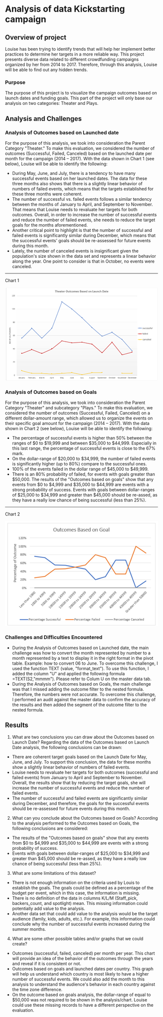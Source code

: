 # Analysis of data Kickstarting campaign 

## Overview of project
Louise has been trying to identify trends that will help her implement better practices to determine her targets in a more reliable way. This project presents diverse data related to different crowdfunding campaigns organized by her from 2014 to 2017.  Therefore, through this analysis, Louise will be able to find out any hidden trends. 

### Purpose
The purpose of this project is to visualize the campaign outcomes based on launch dates and funding goals. This part of the project will only base our analysis on two categories: Theater and Plays. 

## Analysis and Challenges
### Analysis of Outcomes based on Launched date
For the purpose of this analysis, we took into consideration the Parent Category "Theater." To make this evaluation, we considered the number of outcomes (Successful, Failed, Canceled) based on the launched date per month for the campaign (2014 – 2017). 
With the data shown in Chart 1 (see below), Louise will be able to identify the following:
- During May, June, and July, there is a tendency to have many successful events based on her launched dates. The data for these three months also shows that there is a slightly linear behavior of numbers of failed events, which means that the targets established for these three months were coherent.
- The number of successful vs. failed events follows a similar tendency between the months of January to April, and September to November. That means that Louise needs to revaluate her targets for both outcomes. Overall, in order to increase the number of successful events and reduce the number of failed events, she needs to reduce the target goals for the months aforementioned. 
- Another critical point to highlight is that the number of successful and failed events is significantly similar during December, which means that the successful events' goals should be re-assessed for future events during this month.
- Lately, the number of canceled events is insignificant given the population's size shown in the data set and represents a linear behavior along the year. One point to consider is that in October, no events were canceled.
---
Chart 1

![](https://github.com/Marietas/kickstarter-analysis/blob/main/Resources/Theater_Outcomes_vs_Launch.PNG)


### Analysis of Outcomes based on Goals
For the purpose of this analysis, we took into consideration the Parent Category "Theater" and subcategory "Plays." To make this evaluation, we considered the number of outcomes (Successful, Failed, Canceled) on a different dollar-amount range, which allowed us to organize the events on their specific goal amount for the campaign (2014 – 2017). 
With the data shown in Chart 2 (see below), Louise will be able to identify the following:
-	The percentage of successful events is higher than 50% between the ranges of $0 to $19,999 and between $35,000 to $44,999. Especially in this last range, the percentage of successful events is close to the 67% mark. 
-	On the dollar-range of $20,000 to $34,999, the number of failed events is significantly higher (up to 80%) compare to the successful ones.  
-	100% of the events failed in the dollar range of $45,000 to $49,999.
-	There is an 80% probability of failed, for events with goals greater than $50,000.
The results of the "Outcomes based on goals" show that any events from $0 to $4,999 and $35,000 to $44,999 are events with a strong probability of success. Events with goals between dollar-ranges of $25,000 to $34,999 and greater than $45,000 should be re-assed, as they have a really low  chance of being successful (less than 25%). 
---
Chart 2

![](https://github.com/Marietas/kickstarter-analysis/blob/main/Resources/Outcomes_vs_Goals.PNG)

### Challenges and Difficulties Encountered

-	During the Analysis of Outcomes based on Launched date, the main challenge was how to convert the month represented by number to a month represented by a text to display it in the right format in the pivot table. Example: how to convert 06 to June. To overcome this challenge, I used the function TEXT (value, "format_text"). To use this function, I added the column "U" and applied the following formula =TEXT(S2,"mmmm"). Please refer to Colum U on the master data tab.
-	During the Analysis of Outcomes based on Goals, the main challenge was that I missed adding the outcome filter to the nested formula. Therefore, the numbers were not accurate. To overcome this challenge, I performed an audit against the master data to confirm the accuracy of the results and then added the segment of the outcome filter to the nested formula. 

## Results
1. What are two conclusions you can draw about the Outcomes based on Launch Date?
Regarding the data of the Outcomes based on Launch Date analysis, the following conclusions can be drawn:
-	There are coherent target goals based on the Launch Date for May, June, and July. To support this conclusion, the data for these months show a slightly linear behavior of numbers of failed events. 
-	Louise needs to revaluate her targets for both outcomes (successful and failed events) from January to April and September to November. Overall, the results show that by reducing the target goals, she will increase the number of successful events and reduce the number of failed events.
-	The number of successful and failed events are significantly similar during December, and therefore, the goals for the successful events should be re-assessed for future events during this month.

2.	What can you conclude about the Outcomes based on Goals?
According to the analysis performed to the Outcomes based on Goals, the following conclusions are considered:
-	The results of the "Outcomes based on goals" show that any events from $0 to $4,999 and $35,000 to $44,999 are events with a strong probability of success. 
-	Events with goals between dollar-ranges of $25,000 to $34,999 and greater than $45,000 should be re-assed, as they have a really low chance of being successful (less than 25%). 

3.	What are some limitations of this dataset?
-	There is not enough information on the criteria used by Louis to establish the goals. The goals could be defined as a percentage of the budget per event, which in this case, the information is missing. 
-	There is no definition of the data in columns K/L/M (Staff_pick, backers_count, and spotlight) mean. This missing information could potentially add value to the analysis.  
-	Another data set that could add value to the analysis would be the target audience (family, kids, adults, etc.). For example, this information could conclude why the number of successful events increased during the summer months. 

4.	What are some other possible tables and/or graphs that we could create?
-	Outcomes (successful, failed, canceled) per month per year. This chart will provide an idea of the behavior of the outcomes through the years and reveal if it is consistent or not.
-	Outcomes based on goals and launched dates per country. This graph will help us understand which country is most likely to have a higher number of successful events. We could also add the month to this analysis to understand the audience's behavior in each country against the time zone difference. 
-	On the outcome based on goals analysis, the dollar-range of equal to $50,000 was not required to be shown in the analysis/chart. Louise could use these missing records to have a different perspective on the evaluation. 

